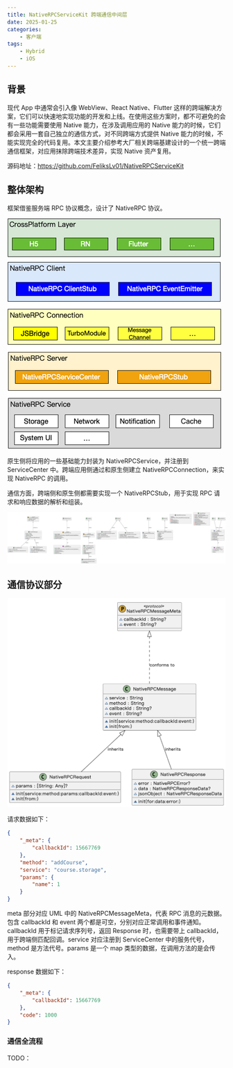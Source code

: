 ```yaml
---
title: NativeRPCServiceKit 跨端通信中间层
date: 2025-01-25
categories:
    - 客户端
tags:
    - Hybrid
    - iOS
---
```


## 背景

现代 App 中通常会引入像 WebView、React Native、Flutter 这样的跨端解决方案，它们可以快速地实现功能的开发和上线。在使用这些方案时，都不可避免的会有一些功能需要使用 Native 能力，在涉及调用应用的 Native 能力的时候，它们都会采用一套自己独立的通信方式，对不同跨端方式提供 Native 能力的时候，不能实现完全的代码复用。本文主要介绍参考大厂相关跨端基建设计的一个统一跨端通信框架，对应用抹除跨端技术差异，实现 Native 资产复用。

源码地址：https://github.com/FeliksLv01/NativeRPCServiceKit

## 整体架构

框架借鉴服务端 RPC 协议概念，设计了 NativeRPC 协议。

![NativeRPC](./images/NativeRPC.png)

原生侧将应用的一些基础能力封装为 NativeRPCService，并注册到 ServiceCenter 中。跨端应用侧通过和原生侧建立 NativeRPCConnection，来实现 NativeRPC 的调用。

通信方面，跨端侧和原生侧都需要实现一个 NativeRPCStub，用于实现 RPC 请求和响应数据的解析和组装。

![UML](./images/NativeRPC-UML.svg)

## 通信协议部分

![Message](./images/RPCMessage.png)

请求数据如下：

```json
{
	"_meta": {
		"callbackId": 15667769
	},
	"method": "addCourse",
	"service": "course.storage",
	"params": {
		"name": 1
	}
}
```

meta 部分对应 UML 中的 NativeRPCMessageMeta，代表 RPC 消息的元数据。包含 callbackId 和 event 两个都是可空，分别对应正常调用和事件通知。callbackId 用于标记请求序列号，返回 Response 时，也需要带上 callbackId，用于跨端侧匹配回调。service 对应注册到 ServiceCenter 中的服务代号，method 是方法代号。params 是一个 map 类型的数据，在调用方法的是会传入。

response 数据如下：

```json
{
	"_meta": {
		"callbackId": 15667769
	},
	"code": 1000
}
```

### 通信全流程

TODO：
